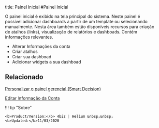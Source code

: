 title: Painel Inicial
#Painel Inicial

O painel inicial é exibido na tela principal do sistema. Neste painel é possível adicionar dashboards a partir de um template ou selecionando manualmente. Nesta área também estão disponíveis recursos para criação de atalhos (links), visualização de relatórios e dashboads. Contém informações relevantes.

* Alterar Informações da conta
* Criar atalhos
* Criar sua dashboad
* Adicionar widgets a sua dashboad


Relacionado
-------

[Personalizar o painel gerencial (Smart Decision)][1]

[Editar Informação da Conta][2]

!!! tip "Sobre"

    <b>Product/Version:</b> 4biz | Helium &nbsp;&nbsp;
    <b>Updated:</b>11/03/2020

[1]:/pt-br/4biz-helium/additional-features/reports/create/dashboard-customize-management-panel-smart-decision.html
[2]:/pt-br/4biz-helium/initial-settings/access-settings/user/user-data.html
